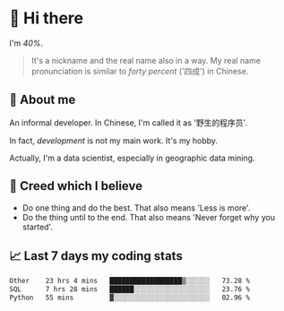 # 👋 Hi there

I'm *40%*.

> It's a nickname and the real name also in a way.
> My real name pronunciation is similar to *forty percent* ('四成') in Chinese.

## :speech_balloon: About me

An informal developer. In Chinese, I'm called it as '野生的程序员'.

In fact, _development_ is not my main work. It's my hobby.

Actually, I'm a data scientist, especially in geographic data mining.

## :see_no_evil: Creed which I believe

- Do one thing and do the best. That also means 'Less is more'.
- Do the thing until to the end. That also means 'Never forget why you started'.

## :chart_with_upwards_trend: Last 7 days my coding stats

<!--START_SECTION:waka-->

```txt
Other    23 hrs 4 mins   ██████████████████▒░░░░░░   73.28 %
SQL      7 hrs 28 mins   ██████░░░░░░░░░░░░░░░░░░░   23.76 %
Python   55 mins         ▓░░░░░░░░░░░░░░░░░░░░░░░░   02.96 %
```

<!--END_SECTION:waka-->
